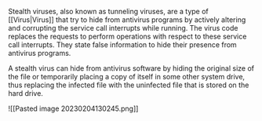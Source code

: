 Stealth viruses, also known as tunneling viruses, are a type of [[Virus|Virus]] that try to hide from antivirus programs by actively altering and corrupting the service call interrupts while running. The virus code replaces the requests to perform operations with respect to these service call interrupts. They state false information to hide their presence from antivirus programs.

A stealth virus can hide from antivirus software by hiding the original size of the file or temporarily placing a copy of itself in some other system drive, thus replacing the infected file with the uninfected file that is stored on the hard drive.

![[Pasted image 20230204130245.png]]